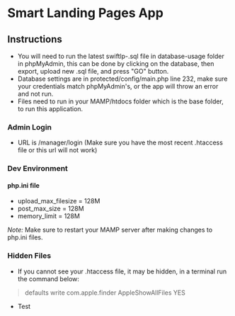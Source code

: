 # Smart Landing Pages App

## Instructions

- You will need to run the latest swiftlp-<Date-Here>.sql file in database-usage folder in phpMyAdmin, this can be done by clicking on the database, then export, upload new .sql file, and press "GO" button.
- Database settings are in protected/config/main.php line 232, make sure your credentials match phpMyAdmin's, or the app will throw an error and not run.
- Files need to run in your MAMP/htdocs folder which is the base folder, to run this application.

### Admin Login

- URL is <Base-URL-For-MAMP>/manager/login (Make sure you have the most recent .htaccess file or this url will not work)

### Dev Environment

#### php.ini file
- upload_max_filesize = 128M
- post_max_size = 128M
- memory_limit = 128M

*Note:* Make sure to restart your MAMP server after making changes to php.ini files.

### Hidden Files

- If you cannot see your .htaccess file, it may be hidden, in a terminal run the command below:

> defaults write com.apple.finder AppleShowAllFiles YES

- Test